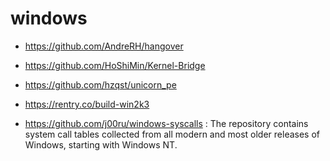 # windows
- https://github.com/AndreRH/hangover
- https://github.com/HoShiMin/Kernel-Bridge
- https://github.com/hzqst/unicorn_pe

- https://rentry.co/build-win2k3
- https://github.com/j00ru/windows-syscalls : The repository contains system call tables collected from all modern and most older releases of Windows, starting with Windows NT.
